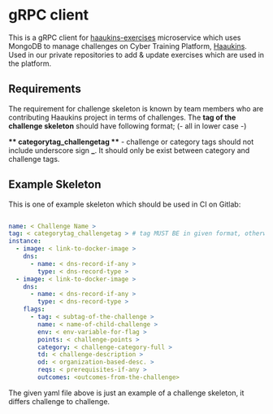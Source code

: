 # gRPC client
This is a gRPC client for [haaukins-exercises](https://github.com/aau-network-security/haaukins-exercises) microservice which uses MongoDB to manage 
challenges on Cyber Training Platform, [Haaukins](https://github.com/aau-network-security/haaukins).
Used in our private repositories to add & update exercises which are used in the platform. 

## Requirements 

The requirement for challenge skeleton is known by team members who are contributing 
Haaukins project in terms of challenges. 
The  **__**tag**__ of the challenge skeleton** should have following format; (- all in lower case -)

__** categorytag_challengetag **__ - challenge or category tags should not include underscore sign **_**. 
It should only be exist between category and challenge tags. 

## Example Skeleton 

This is one of example skeleton which should be used in CI on Gitlab: 

```yaml

name: < Challenge Name >
tag: < categorytag_challengetag > # tag MUST BE in given format, otherwise CI will fail
instance:
  - image: < link-to-docker-image >
    dns:
      - name: < dns-record-if-any >
        type: < dns-record-type >
  - image: < link-to-docker-image >
    dns:
      - name: < dns-record-if-any >
        type: < dns-record-type >
    flags:
      - tag: < subtag-of-the-challenge >
        name: < name-of-child-challenge >
        env: < env-variable-for-flag >
        points: < challenge-points >
        category: < challenge-category-full >
        td: < challenge-description >
        od: < organization-based-desc. >
        reqs: < prerequisites-if-any >
        outcomes: <outcomes-from-the-challenge>
```
The given yaml file above is just an example of a challenge skeleton, it differs
challenge to challenge.

